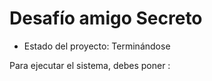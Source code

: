 <h1> Desafío amigo Secreto</h1>

- Estado del proyecto: Terminándose

Para ejecutar el sistema, debes poner :
